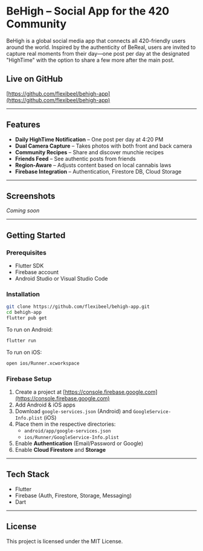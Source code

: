 # BeHigh – Social App for the 420 Community

BeHigh is a global social media app that connects all 420-friendly users around the world. Inspired by the authenticity of BeReal, users are invited to capture real moments from their day—one post per day at the designated "HighTime" with the option to share a few more after the main post.

## Live on GitHub
[https://github.com/flexibeel/behigh-app](https://github.com/flexibeel/behigh-app)

---

## Features

- **Daily HighTime Notification** – One post per day at 4:20 PM
- **Dual Camera Capture** – Takes photos with both front and back camera
- **Community Recipes** – Share and discover munchie recipes
- **Friends Feed** – See authentic posts from friends
- **Region-Aware** – Adjusts content based on local cannabis laws
- **Firebase Integration** – Authentication, Firestore DB, Cloud Storage

---

## Screenshots

*Coming soon*

---

## Getting Started

### Prerequisites

- Flutter SDK
- Firebase account
- Android Studio or Visual Studio Code

### Installation

```bash
git clone https://github.com/flexibeel/behigh-app.git
cd behigh-app
flutter pub get
```

To run on Android:

```bash
flutter run
```

To run on iOS:

```bash
open ios/Runner.xcworkspace
```

### Firebase Setup

1. Create a project at [https://console.firebase.google.com](https://console.firebase.google.com)
2. Add Android & iOS apps
3. Download `google-services.json` (Android) and `GoogleService-Info.plist` (iOS)
4. Place them in the respective directories:
   - `android/app/google-services.json`
   - `ios/Runner/GoogleService-Info.plist`
5. Enable **Authentication** (Email/Password or Google)
6. Enable **Cloud Firestore** and **Storage**

---

## Tech Stack

- Flutter
- Firebase (Auth, Firestore, Storage, Messaging)
- Dart

---

## License

This project is licensed under the MIT License.
